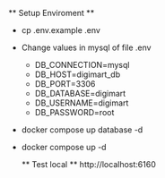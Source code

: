 ** Setup Enviroment **

- cp .env.example .env
- Change values in mysql of file .env
  + DB_CONNECTION=mysql
  + DB_HOST=digimart_db
  + DB_PORT=3306
  + DB_DATABASE=digimart
  + DB_USERNAME=digimart
  + DB_PASSWORD=root
- docker compose up database -d
- docker compose up -d

  ** Test local **
  http://localhost:6160
